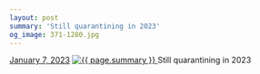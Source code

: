 ```yaml
---
layout: post
summary: 'Still quarantining in 2023'
og_image: 371-1280.jpg
---
```


<p>
  <time>
    <a href="/371">January 7, 2023</a>
  </time>
  <a href="/371">
    <img src="{{ site.assets_url }}/371-640.jpg" srcset="{{ site.assets_url }}/371-320.jpg 320w, {{ site.assets_url }}/371-640.jpg 640w, {{ site.assets_url }}/371-960.jpg 960w, {{ site.assets_url }}/371-1280.jpg 1280w" sizes="(min-width: 700px) 50vw, calc(100vw - 2rem)" alt="{{ page.summary }}" />
  </a>
  <span>Still quarantining in 2023</span>
</p>
